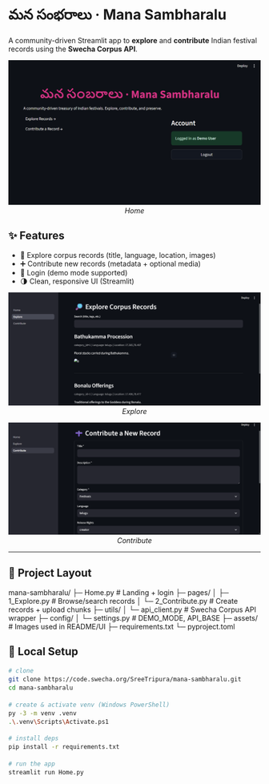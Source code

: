 # మన సంభరాలు · Mana Sambharalu

A community-driven Streamlit app to **explore** and **contribute** Indian festival records using the **Swecha Corpus API**.

<p align="center">
  <img alt="Home" src="assets/Screenshot%202025-08-28%20125720.png" width="800"><br/>
  <em>Home</em>
</p>

## ✨ Features
- 🔎 Explore corpus records (title, language, location, images)
- ➕ Contribute new records (metadata + optional media)
- 🔐 Login (demo mode supported)
- 🌗 Clean, responsive UI (Streamlit)

<p align="center">
  <img alt="Explore" src="assets/Screenshot%202025-08-28%20125608.png" width="800"><br/>
  <em>Explore</em>
</p>

<p align="center">
  <img alt="Contribute" src="assets/Screenshot%202025-08-28%20125652.png" width="800"><br/>
  <em>Contribute</em>
</p>

---

## 🧭 Project Layout
mana-sambharalu/
├─ Home.py # Landing + login
├─ pages/
│ ├─ 1_Explore.py # Browse/search records
│ └─ 2_Contribute.py # Create records + upload chunks
├─ utils/
│ └─ api_client.py # Swecha Corpus API wrapper
├─ config/
│ └─ settings.py # DEMO_MODE, API_BASE
├─ assets/ # Images used in README/UI
├─ requirements.txt
└─ pyproject.toml



## 🔧 Local Setup
```bash
# clone
git clone https://code.swecha.org/SreeTripura/mana-sambharalu.git
cd mana-sambharalu

# create & activate venv (Windows PowerShell)
py -3 -m venv .venv
.\.venv\Scripts\Activate.ps1

# install deps
pip install -r requirements.txt

# run the app
streamlit run Home.py



